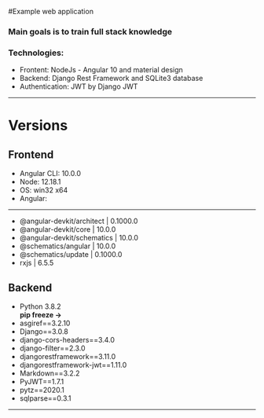 #Example web application
### Main goals is to train full stack knowledge
### Technologies:
* Frontent: NodeJs - Angular 10 and material design
* Backend: Django Rest Framework and SQLite3 database
* Authentication: JWT by Django JWT
---
# Versions
## Frontend
* Angular CLI: 10.0.0
* Node: 12.18.1
* OS: win32 x64
* Angular:
------------------------------------------------------
* @angular-devkit/architect   | 0.1000.0
* @angular-devkit/core        | 10.0.0
* @angular-devkit/schematics  | 10.0.0
* @schematics/angular         | 10.0.0
* @schematics/update          | 0.1000.0
* rxjs                        | 6.5.5
## Backend
* Python 3.8.2<br>
**pip freeze ->**
* asgiref==3.2.10
* Django==3.0.8
* django-cors-headers==3.4.0
* django-filter==2.3.0
* djangorestframework==3.11.0
* djangorestframework-jwt==1.11.0
* Markdown==3.2.2
* PyJWT==1.7.1
* pytz==2020.1
* sqlparse==0.3.1
----




